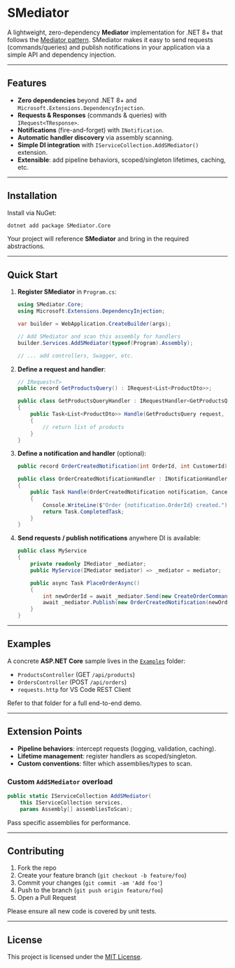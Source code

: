 # SMediator



A lightweight, zero-dependency **Mediator** implementation for .NET 8+ that follows the [Mediator pattern](https://en.wikipedia.org/wiki/Mediator_pattern). SMediator makes it easy to send requests (commands/queries) and publish notifications in your application via a simple API and dependency injection.

---

## Features

- **Zero dependencies** beyond .NET 8+ and `Microsoft.Extensions.DependencyInjection`.
- **Requests & Responses** (commands & queries) with `IRequest<TResponse>`.
- **Notifications** (fire-and-forget) with `INotification`.
- **Automatic handler discovery** via assembly scanning.
- **Simple DI integration** with `IServiceCollection.AddSMediator()` extension.
- **Extensible**: add pipeline behaviors, scoped/singleton lifetimes, caching, etc.

---

## Installation

Install via NuGet:

```bash
dotnet add package SMediator.Core
```

Your project will reference **SMediator** and bring in the required abstractions.

---

## Quick Start

1. **Register SMediator** in `Program.cs`:

   ```csharp
   using SMediator.Core;
   using Microsoft.Extensions.DependencyInjection;

   var builder = WebApplication.CreateBuilder(args);

   // Add SMediator and scan this assembly for handlers
   builder.Services.AddSMediator(typeof(Program).Assembly);

   // ... add controllers, Swagger, etc.
   ```

2. **Define a request and handler**:

   ```csharp
   // IRequest<T>
   public record GetProductsQuery() : IRequest<List<ProductDto>>;

   public class GetProductsQueryHandler : IRequestHandler<GetProductsQuery, List<ProductDto>>
   {
       public Task<List<ProductDto>> Handle(GetProductsQuery request, CancellationToken ct)
       {
           // return list of products
       }
   }
   ```

3. **Define a notification and handler** (optional):

   ```csharp
   public record OrderCreatedNotification(int OrderId, int CustomerId) : INotification;

   public class OrderCreatedNotificationHandler : INotificationHandler<OrderCreatedNotification>
   {
       public Task Handle(OrderCreatedNotification notification, CancellationToken ct)
       {
           Console.WriteLine($"Order {notification.OrderId} created.");
           return Task.CompletedTask;
       }
   }
   ```

4. **Send requests / publish notifications** anywhere DI is available:

   ```csharp
   public class MyService
   {
       private readonly IMediator _mediator;
       public MyService(IMediator mediator) => _mediator = mediator;

       public async Task PlaceOrderAsync()
       {
           int newOrderId = await _mediator.Send(new CreateOrderCommand(customerId, items));
           await _mediator.Publish(new OrderCreatedNotification(newOrderId, customerId));
       }
   }
   ```

---

## Examples

A concrete **ASP.NET Core** sample lives in the [`Examples`](./examples) folder:

- `ProductsController` (GET `/api/products`)
- `OrdersController` (POST `/api/orders`)
- `requests.http` for VS Code REST Client

Refer to that folder for a full end-to-end demo.

---

## Extension Points

- **Pipeline behaviors**: intercept requests (logging, validation, caching).
- **Lifetime management**: register handlers as scoped/singleton.
- **Custom conventions**: filter which assemblies/types to scan.

### Custom `AddSMediator` overload

```csharp
public static IServiceCollection AddSMediator(
    this IServiceCollection services,
    params Assembly[] assembliesToScan);
```

Pass specific assemblies for performance.

---

## Contributing

1. Fork the repo
2. Create your feature branch (`git checkout -b feature/foo`)
3. Commit your changes (`git commit -am 'Add foo'`)
4. Push to the branch (`git push origin feature/foo`)
5. Open a Pull Request

Please ensure all new code is covered by unit tests.

---

## License

This project is licensed under the [MIT License](LICENSE).

